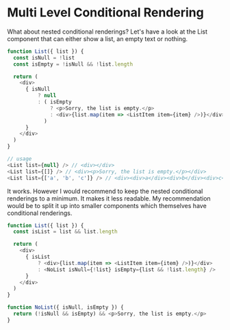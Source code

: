 # Multi Level Conditional Rendering

What about nested conditional renderings? Let's have a look at the List component that can either show a list, an empty text or nothing.

```js
function List({ list }) {
  const isNull = !list
  const isEmpty = !isNull && !list.length

  return (
    <div>
      { isNull
          ? null
          : ( isEmpty
              ? <p>Sorry, the list is empty.</p>
              : <div>{list.map(item => <ListItem item={item} />)}</div>
            )
      }
    </div>
  )
}

// usage
<List list={null} /> // <div></div>
<List list={[]} /> // <div><p>Sorry, the list is empty.</p></div>
<List list={['a', 'b', 'c']} /> // <div><div>a</div><div>b</div><div>c</div><div>
```

It works. However I would recommend to keep the nested conditional renderings to a minimum. It makes it less readable. My recommendation would be to split it up into smaller components which themselves have conditional renderings.

```js
function List({ list }) {
  const isList = list && list.length

  return (
    <div>
      { isList
          ? <div>{list.map(item => <ListItem item={item} />)}</div>
          : <NoList isNull={!list} isEmpty={list && !list.length} />
      }
    </div>
  )
}

function NoList({ isNull, isEmpty }) {
  return (!isNull && isEmpty) && <p>Sorry, the list is empty.</p>
}
```
